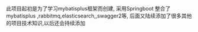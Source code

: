 此项目起初是为了学习mybatisplus框架而创建,
采用Springboot 整合了mybatisplus ,rabbitmq,elasticsearch,,swagger2等,
后面又陆续添加了很多其他的项目技术知识,以后还会持续添加
